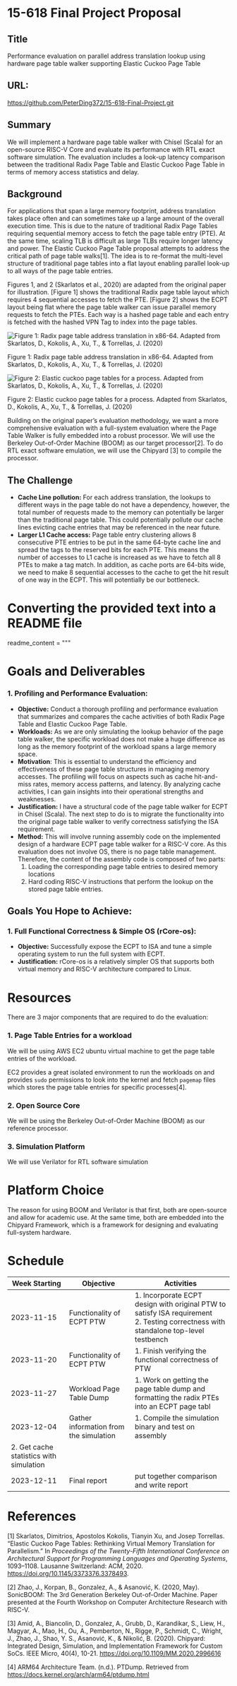 # 15-618 Final Project Proposal

## Title

Performance evaluation on parallel address translation lookup using hardware page table walker supporting Elastic Cuckoo Page Table 

## URL: 
https://github.com/PeterDing372/15-618-Final-Project.git

## Summary

We will implement a hardware page table walker with Chisel (Scala) for an open-source RISC-V Core and evaluate its performance with RTL exact software simulation. The evaluation includes a look-up latency comparison between the traditional Radix Page Table and Elastic Cuckoo Page Table in terms of memory access statistics and delay. 

## Background

For applications that span a large memory footprint, address translation takes place often and can sometimes take up a large amount of the overall execution time. This is due to the nature of traditional Radix Page Tables requiring sequential memory access to fetch the page table entry (PTE). At the same time, scaling TLB is difficult as large TLBs require longer latency and power. The Elastic Cuckoo Page Table proposal attempts to address the critical path of page table walks[1]. The idea is to re-format the multi-level structure of traditional page tables into a flat layout enabling parallel look-up to all ways of the page table entries.  

Figures 1, and 2 (Skarlatos et al., 2020) are adapted from the original paper for illustration. [Figure 1] shows the traditional Radix page table layout which requires 4 sequential accesses to fetch the PTE. [Figure 2] shows the ECPT layout being flat where the page table walker can issue parallel memory requests to fetch the PTEs. Each way is a hashed page table and each entry is fetched with the hashed VPN Tag to index into the page tables. 

![Figure 1: Radix page table address translation in x86-64. Adapted from Skarlatos, D., Kokolis, A., Xu, T., & Torrellas, J. (2020)](./images/radix_PT.png)

Figure 1: Radix page table address translation in x86-64. Adapted from Skarlatos, D., Kokolis, A., Xu, T., & Torrellas, J. (2020)

![Figure 2: Elastic cuckoo page tables for a process. Adapted from Skarlatos, D., Kokolis, A., Xu, T., & Torrellas, J. (2020)](./images/ECPT_PT.png)

Figure 2: Elastic cuckoo page tables for a process. Adapted from Skarlatos, D., Kokolis, A., Xu, T., & Torrellas, J. (2020)

Building on the original paper’s evaluation methodology, we want a more comprehensive evaluation with a full-system evaluation where the Page Table Walker is fully embedded into a robust processor. We will use the Berkeley Out-of-Order Machine (BOOM) as our target processor[2]. To do RTL exact software emulation, we will use the Chipyard [3] to compile the processor. 

## The Challenge

- **Cache Line pollution:** For each address translation, the lookups to different ways in the page table do not have a dependency, however, the total number of requests made to the memory can potentially be larger than the traditional page table. This could potentially pollute our cache lines evicting cache entries that may be referenced in the near future.
- **Larger L1 Cache access:** Page table entry clustering allows 8 consecutive PTE entries to be put in the same 64-byte cache line and spread the tags to the reserved bits for each PTE. This means the number of accesses to L1 cache is increased as we have to fetch all 8 PTEs to make a tag match. In addition, as cache ports are 64-bits wide, we need to make 8 sequential accesses to the cache to get the hit result of one way in the ECPT. This will potentially be our bottleneck.

# Converting the provided text into a README file

readme_content = """
# Goals and Deliverables

### 1. **Profiling and Performance Evaluation:**

- **Objective:** Conduct a thorough profiling and performance evaluation that summarizes and compares the cache activities of both Radix Page Table and Elastic Cuckoo Page Table.
- **Workloads:** As we are only simulating the lookup behavior of the page table walker, the specific workload does not make a huge difference as long as the memory footprint of the workload spans a large memory space.
- **Motivation**: This is essential to understand the efficiency and effectiveness of these page table structures in managing memory accesses. The profiling will focus on aspects such as cache hit-and-miss rates, memory access patterns, and latency. By analyzing cache activities, I can gain insights into their operational strengths and weaknesses.
- **Justification:** I have a structural code of the page table walker for ECPT in Chisel (Scala). The next step to do is to migrate the functionality into the original page table walker to verify correctness satisfying the ISA requirement.
- **Method:** This will involve running assembly code on the implemented design of a hardware ECPT page table walker for a RISC-V core. As this evaluation does not involve OS, there is no page table management. Therefore, the content of the assembly code is composed of two parts:
    1. Loading the corresponding page table entries to desired memory locations
    2. Hard coding RISC-V instructions that perform the lookup on the stored page table entries. 

## ****Goals You Hope to Achieve:****

### 1. **Full Functional Correctness & Simple OS (rCore-os):**

- **Objective:** Successfully expose the ECPT to ISA and tune a simple operating system to run the full system with ECPT.
- **Justification:** rCore-os is a relatively simpler OS that supports both virtual memory and RISC-V architecture compared to Linux.

# Resources

There are 3 major components that are required to do the evaluation:

### 1. Page Table Entries for a workload

We will be using AWS EC2 ubuntu virtual machine to get the page table entries of the workload.

EC2 provides a great isolated environment to run the workloads on and provides `sudo` permissions to look into the kernel and fetch `pagemap` files which stores the page table entries for specific processes[4]. 

### 2. Open Source Core

We will be using the Berkeley Out-of-Order Machine (BOOM) as our reference processor. 

### 3. Simulation Platform

We will use Verilator for RTL software simulation 

# Platform Choice

The reason for using BOOM and Verilator is that first, both are open-source and allow for academic use. At the same time, both are embedded into the Chipyard Framework, which is a framework for designing and evaluating full-system hardware. 

# Schedule

| Week Starting | Objective | Activities |
| --- | --- | --- |
| 2023-11-15 | Functionality of ECPT PTW | 1. Incorporate ECPT design with original PTW to satisfy ISA requirement <br /> 2. Testing correctness with standalone top-level testbench |
| 2023-11-20 | Functionality of ECPT PTW  | 1. Finish verifying the functional correctness of PTW |
| 2023-11-27 | Workload Page Table Dump | 1. Work on getting the page table dump and formatting the radix PTEs into an ECPT page tabl |
| 2023-12-04 | Gather information from the simulation | 1. Compile the simulation binary and test on assembly
2. Get cache statistics with simulation |
| 2023-12-11 | Final report | put together comparison and write report |

# References

[1] Skarlatos, Dimitrios, Apostolos Kokolis, Tianyin Xu, and Josep Torrellas. “Elastic Cuckoo Page Tables: Rethinking Virtual Memory Translation for Parallelism.” In *Proceedings of the Twenty-Fifth International Conference on Architectural Support for Programming Languages and Operating Systems*, 1093–1108. Lausanne Switzerland: ACM, 2020. https://doi.org/10.1145/3373376.3378493.

[2] Zhao, J., Korpan, B., Gonzalez, A., & Asanović, K. (2020, May). SonicBOOM: The 3rd Generation Berkeley Out-of-Order Machine. Paper presented at the Fourth Workshop on Computer Architecture Research with RISC-V.

[3] Amid, A., Biancolin, D., Gonzalez, A., Grubb, D., Karandikar, S., Liew, H., Magyar, A., Mao, H., Ou, A., Pemberton, N., Rigge, P., Schmidt, C., Wright, J., Zhao, J., Shao, Y. S., Asanović, K., & Nikolić, B. (2020). Chipyard: Integrated Design, Simulation, and Implementation Framework for Custom SoCs. IEEE Micro, 40(4), 10-21. https://doi.org/10.1109/MM.2020.2996616

[4] ARM64 Architecture Team. (n.d.). PTDump. Retrieved from https://docs.kernel.org/arch/arm64/ptdump.html

